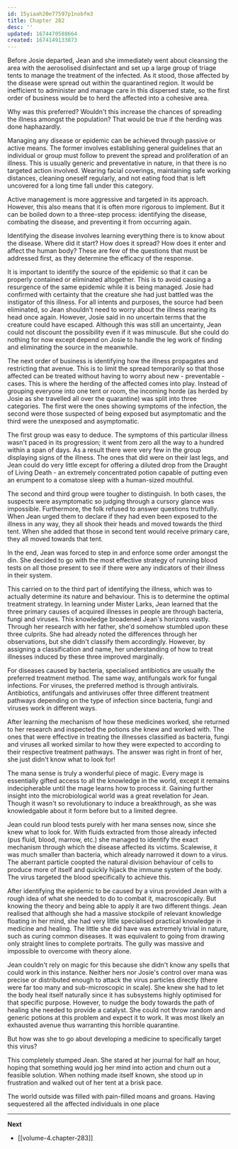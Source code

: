 ```yaml
---
id: 15yiaah20e77597p1nobfm3
title: Chapter 282
desc: ''
updated: 1674470588664
created: 1674149133873
---
```


Before Josie departed, Jean and she immediately went about cleansing the area with the aerosolised disinfectant and set up a large group of triage tents to manage the treatment of the infected. As it stood, those affected by the disease were spread out within the quarantined region. It would be inefficient to administer and manage care in this dispersed state, so the first order of business would be to herd the affected into a cohesive area.

Why was this preferred? Wouldn't this increase the chances of spreading the illness amongst the population? That would be true if the herding was done haphazardly.

Managing any disease or epidemic can be achieved through passive or active means. The former involves establishing general guidelines that an individual or group must follow to prevent the spread and proliferation of an illness. This is usually generic and preventative in nature, in that there is no targeted action involved. Wearing facial coverings, maintaining safe working distances, cleaning oneself regularly, and not eating food that is left uncovered for a long time fall under this category. 

Active management is more aggressive and targeted in its approach. However, this also means that it is often more rigorous to implement. But it can be boiled down to a three-step process: identifying the disease, combating the disease, and preventing it from occurring again.

Identifying the disease involves learning everything there is to know about the disease. Where did it start? How does it spread? How does it enter and affect the human body? These are few of the questions that must be addressed first, as they determine the efficacy of the response.

It is important to identify the source of the epidemic so that it can be properly contained or eliminated altogether. This is to avoid causing a resurgence of the same epidemic while it is being managed. Josie had confirmed with certainty that the creature she had just battled was the instigator of this illness. For all intents and purposes, the source had been eliminated, so Jean shouldn't need to worry about the illness rearing its head once again. However, Josie said in no uncertain terms that the creature could have escaped. Although this was still an uncertainty, Jean could not discount the possibility even if it was minuscule. But she could do nothing for now except depend on Josie to handle the leg work of finding and eliminating the source in the meanwhile.

The next order of business is identifying how the illness propagates and restricting that avenue. This is to limit the spread temporarily so that those affected can be treated without having to worry about new - preventable - cases. This is where the herding of the affected comes into play. Instead of grouping everyone into one tent or room, the incoming horde (as herded by Josie as she travelled all over the quarantine) was split into three categories. The first were the ones showing symptoms of the infection, the second were those suspected of being exposed but asymptomatic and the third were the unexposed and asymptomatic. 

The first group was easy to deduce. The symptoms of this particular illness wasn't paced in its progression; it went from zero all the way to a hundred within a span of days. As a result there were very few in the group displaying signs of the illness. The ones that did were on their last legs, and Jean could do very little except for offering a diluted drop from the Draught of Living Death - an extremely concentrated potion capable of putting even an erumpent to a comatose sleep with a human-sized mouthful.

The second and third group were tougher to distinguish. In both cases, the suspects were asymptomatic so judging through a cursory glance was impossible. Furthermore, the folk refused to answer questions truthfully. When Jean urged them to declare if they had even been exposed to the illness in any way, they all shook their heads and moved towards the third tent. When she added that those in second tent would receive primary care, they all moved towards that tent. 

In the end, Jean was forced to step in and enforce some order amongst the din. She decided to go with the most effective strategy of running blood tests on all those present to see if there were any indicators of their illness in their system.

This carried on to the third part of identifying the illness, which was to actually determine its nature and behaviour. This is to determine the optimal treatment strategy. In learning under Mister Larks, Jean learned that the three primary causes of acquired illnesses in people are through bacteria, fungi and viruses. This knowledge broadened Jean's horizons vastly. Through her research with her father, she'd somehow stumbled upon these three culprits. She had already noted the differences through her observations, but she didn't classify them accordingly. However, by assigning a classification and name, her understanding of how to treat illnesses induced by these three improved marginally.

For diseases caused by bacteria, specialised antibiotics are usually the preferred treatment method. The same way, antifungals work for fungal infections. For viruses, the preferred method is through antivirals. Antibiotics, antifungals and antiviruses offer three different treatment pathways depending on the type of infection since bacteria, fungi and viruses work in different ways.

After learning the mechanism of how these medicines worked, she returned to her research and inspected the potions she knew and worked with. The ones that were effective in treating the illnesses classified as bacteria, fungi and viruses all worked similar to how they were expected to according to their respective treatment pathways. The answer was right in front of her, she just didn't know what to look for!

The mana sense is truly a wonderful piece of magic. Every mage is essentially gifted access to all the knowledge in the world, except it remains indecipherable until the mage learns how to process it. Gaining further insight into the microbiological world was a great revelation for Jean. Though it wasn't so revolutionary to induce a breakthrough, as she was knowledgable about it form before but to a limited degree.

Jean could run blood tests purely with her mana senses now, since she knew what to look for. With fluids extracted from those already infected (pus fluid, blood, marrow, etc.) she managed to identify the exact mechanism through which the disease affected its victims. Scalewise, it was much smaller than bacteria, which already narrowed it down to a virus. The aberrant particle coopted the natural division behaviour of cells to produce more of itself and quickly hijack the immune system of the body. The virus targeted the blood specifically to achieve this.

After identifying the epidemic to be caused by a virus provided Jean with a rough idea of what she needed to do to combat it, macroscopically. But knowing the theory and being able to apply it are two different things. Jean realised that although she had a massive stockpile of relevant knowledge floating in her mind, she had very little specialised practical knowledge in medicine and healing. The little she did have was extremely trivial in nature, such as curing common diseases. It was equivalent to going from drawing only straight lines to complete portraits. The gully was massive and impossible to overcome with theory alone.

Jean couldn't rely on magic for this because she didn't know any spells that could work in this instance. Neither hers nor Josie's control over mana was precise or distributed enough to attack the virus particles directly (there were far too many and sub-microscopic in scale). She knew she had to let the body heal itself naturally since it has subsystems highly optimised for that specific purpose. However, to nudge the body towards the path of healing she needed to provide a catalyst. She could not throw random and generic potions at this problem and expect it to work. It was most likely an exhausted avenue thus warranting this horrible quarantine.

But how was she to go about developing a medicine to specifically target this virus?

This completely stumped Jean. She stared at her journal for half an hour, hoping that something would jog her mind into action and churn out a feasible solution. When nothing made itself known, she stood up in frustration and walked out of her tent at a brisk pace.

The world outside was filled with pain-filled moans and groans. Having sequestered all the affected individuals in one place 



____

**Next**
* [[volume-4.chapter-283]]
